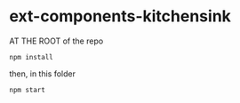 # ext-components-kitchensink


AT THE ROOT of the repo

```
npm install 
```

then, in this folder

```
npm start
```
